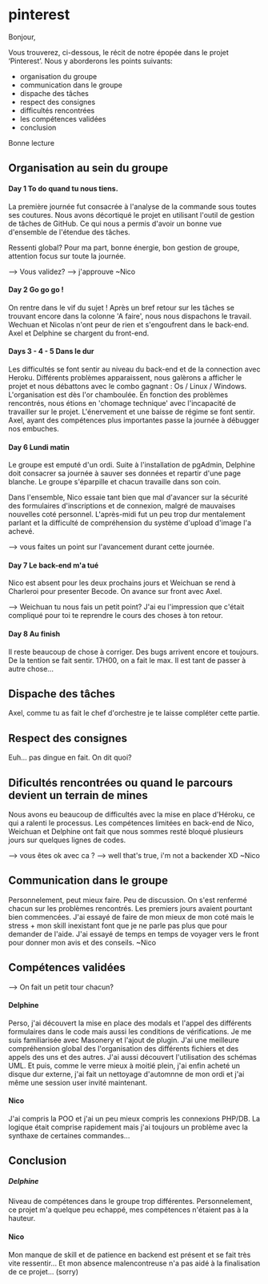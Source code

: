 # pinterest
Bonjour, 

Vous trouverez, ci-dessous, le récit de notre épopée dans le projet ‘Pinterest’. 
Nous y aborderons les points suivants: 
* organisation du groupe
* communication dans le groupe
* dispache des tâches
* respect des consignes
* difficultés rencontrées
* les compétences validées
* conclusion

Bonne lecture

## Organisation au sein du groupe

  #### Day 1 To do quand tu nous tiens. 
La première journée fut consacrée à l'analyse de la commande sous toutes ses coutures. Nous avons décortiqué le projet en utilisant l'outil de gestion de tâches de GitHub. Ce qui nous a permis d'avoir un bonne vue d'ensemble de l'étendue des tâches. 

Ressenti global? Pour ma part, bonne énergie, bon gestion de groupe, attention focus sur toute la journée. 

--> Vous validez? 
--> j'approuve ~Nico

#### Day 2 Go go go ! 
On rentre dans le vif du sujet ! Après un bref retour sur les tâches se trouvant encore dans la colonne 'A faire', nous nous dispachons le travail. Wechuan et Nicolas n'ont peur de rien et s'engoufrent dans le back-end. Axel et Delphine se chargent du front-end. 

#### Days 3 - 4 - 5 Dans le dur
Les difficultés se font sentir au niveau du back-end et de la connection avec Heroku. Différents problèmes apparaissent, nous galèrons a afficher le projet et nous débattons avec le combo gagnant : Os / Linux / Windows. L'organisation est dès l'or chamboulée. En fonction des problèmes rencontrés, nous étions en 'chomage technique' avec l'incapacité de travailler sur le projet. L'énervement et une baisse de régime se font sentir. Axel, ayant des compétences plus importantes passe la journée à débugger nos embuches. 

#### Day 6 Lundi matin
Le groupe est emputé d'un ordi. Suite à l'installation de pgAdmin, Delphine doit consacrer sa journée à sauver ses données et repartir d'une page blanche. Le groupe s'éparpille et chacun travaille dans son coin.

Dans l'ensemble, Nico essaie tant bien que mal d'avancer sur la sécurité des formulaires d'inscriptions et de connexion, malgré de mauvaises nouvelles coté personnel. L'après-midi fut un peu trop dur mentalement parlant et la difficulté de compréhension du système d'upload d'image l'a achevé.

--> vous faites un point sur l'avancement durant cette journée. 

#### Day 7 Le back-end m'a tué
Nico est absent pour les deux prochains jours et Weichuan se rend à Charleroi pour presenter Becode. On avance sur front avec Axel. 

--> Weichuan tu nous fais un petit point? J'ai eu l'impression que c'était compliqué pour toi te reprendre le cours des choses à ton retour. 

#### Day 8 Au finish
Il reste beaucoup de chose à corriger. Des bugs arrivent encore et toujours. De la tention se fait sentir. 17H00, on a fait le max. Il est tant de passer à autre chose...

## Dispache des tâches
Axel, comme tu as fait le chef d'orchestre je te laisse compléter cette partie. 

## Respect des consignes 
Euh... pas dingue en fait. On dit quoi? 

## Dificultés rencontrées ou quand le parcours devient un terrain de mines
Nous avons eu beaucoup de difficultés avec la mise en place d'Héroku, ce qui a ralenti le processus. Les compétences limitées en back-end de Nico, Weichuan et Delphine ont fait que nous sommes resté bloqué plusieurs jours sur quelques lignes de codes. 

--> vous êtes ok avec ca ? 
--> well that's true, i'm not a backender XD ~Nico

## Communication dans le groupe
Personnelement, peut mieux faire. Peu de discussion. On s'est renfermé chacun sur les problèmes rencontrés. Les premiers jours avaient pourtant bien commencées.
J'ai essayé de faire de mon mieux de mon coté mais le stress + mon skill inexistant font que je ne parle pas plus que pour demander de l'aide. J'ai essayé de temps en temps de voyager vers le front pour donner mon avis et des conseils. ~Nico

## Compétences validées
--> On fait un petit tour chacun? 

#### Delphine 
Perso, j'ai découvert la mise en place des modals et l'appel des différents formulaires dans le code mais aussi les conditions de vérifications. Je me suis familiarisée avec Masonery et l'ajout de plugin. J'ai une meilleure compréhension global des l'organisation des différents fichiers et des appels des uns et des autres. J'ai aussi découvert l'utilisation des schémas UML. Et puis, comme le verre mieux à moitié plein, j'ai enfin acheté un disque dur externe, j'ai fait un nettoyage d'automnne de mon ordi et j'ai même une session user invité maintenant. 

#### Nico 
J'ai compris la POO et j'ai un peu mieux compris les connexions PHP/DB. La logique était comprise rapidement mais j'ai toujours un problème avec la synthaxe de certaines commandes...

## Conclusion 

##### Delphine
Niveau de compétences dans le groupe trop différentes. Personnelement, ce projet m'a quelque peu echappé, mes compétences n'étaient pas à la hauteur. 

#### Nico
Mon manque de skill et de patience en backend est présent et se fait très vite ressentir... Et mon absence malencontreuse n'a pas aidé à la finalisation de ce projet... (sorry) 

